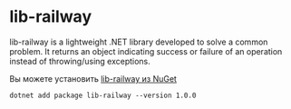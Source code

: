 ﻿
# lib-railway

lib-railway is a lightweight .NET library developed to solve a common problem. It returns an object indicating success or failure of an operation instead of throwing/using exceptions.

Вы можете установить [lib-railway из NuGet](https://www.nuget.org/packages/lib-railway)

`dotnet add package lib-railway --version 1.0.0`

